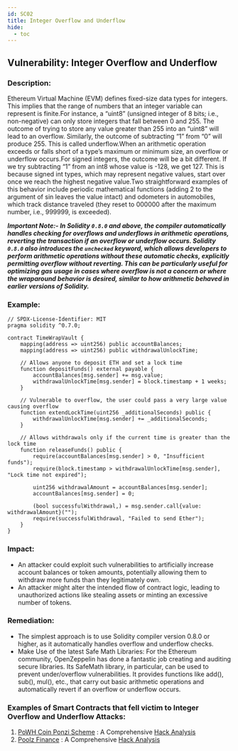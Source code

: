 ```yaml
---
id: SC02
title: Integer Overflow and Underflow
hide:
  - toc
---
```


## Vulnerability: Integer Overflow and Underflow

### Description:
Ethereum Virtual Machine (EVM) defines fixed-size data types for integers. This implies that the range of numbers that an integer variable can represent is finite.For instance, a “uint8” (unsigned integer of 8 bits; i.e., non-negative) can only store integers that fall between 0 and 255. The outcome of trying to store any value greater than 255 into an “uint8” will lead to an overflow. Similarly, the outcome of subtracting “1” from “0” will produce 255. This is called underflow.When an arithmetic operation exceeds or falls short of a type’s maximum or minimum size, an overflow or underflow occurs.For signed integers, the outcome will be a bit different. If we try subtracting “1” from an int8 whose value is -128, we get 127. This is because signed int types, which may represent negative values, start over once we reach the highest negative value.Two straightforward examples of this behavior include periodic mathematical functions (adding 2 to the argument of sin leaves the value intact) and odometers in automobiles, which track distance traveled (they reset to 000000 after the maximum number, i.e., 999999, is exceeded).

***Important Note:-
In Solidity `0.8.0` and above, the compiler automatically handles checking for overflows and underflows in arithmetic operations, reverting the transaction if an overflow or underflow occurs.
Solidity `0.8.0` also introduces the `unchecked` keyword, which allows developers to perform arithmetic operations without these automatic checks, explicitly permitting overflow without reverting. This can be particularly useful for optimizing gas usage in cases where overflow is not a concern or where the wraparound behavior is desired, similar to how arithmetic behaved in earlier versions of Solidity.***

### Example:
```
// SPDX-License-Identifier: MIT
pragma solidity ^0.7.0;

contract TimeWrapVault {
    mapping(address => uint256) public accountBalances;
    mapping(address => uint256) public withdrawalUnlockTime;

    // Allows anyone to deposit ETH and set a lock time
    function depositFunds() external payable {
        accountBalances[msg.sender] += msg.value;
        withdrawalUnlockTime[msg.sender] = block.timestamp + 1 weeks;
    }

    // Vulnerable to overflow, the user could pass a very large value causing overflow
    function extendLockTime(uint256 _additionalSeconds) public {
        withdrawalUnlockTime[msg.sender] += _additionalSeconds;
    }

    // Allows withdrawals only if the current time is greater than the lock time
    function releaseFunds() public {
        require(accountBalances[msg.sender] > 0, "Insufficient funds");
        require(block.timestamp > withdrawalUnlockTime[msg.sender], "Lock time not expired");

        uint256 withdrawalAmount = accountBalances[msg.sender];
        accountBalances[msg.sender] = 0;

        (bool successfulWithdrawal,) = msg.sender.call{value: withdrawalAmount}("");
        require(successfulWithdrawal, "Failed to send Ether");
    }
}

```
### Impact:
- An attacker could exploit such vulnerabilities to artificially increase account balances or token amounts, potentially allowing them to withdraw more funds than they legitimately own.
- An attacker might alter the intended flow of contract logic, leading to unauthorized actions like stealing assets or minting an excessive number of tokens.

### Remediation:
- The simplest approach is to use Solidity compiler version 0.8.0 or higher, as it automatically handles overflow and underflow checks.
- Make Use of the latest Safe Math Libraries: For the Ethereum community, OpenZeppelin has done a fantastic job creating and auditing secure libraries. Its SafeMath library, in particular, can be used to prevent under/overflow vulnerabilities. It provides functions like add(), sub(), mul(), etc., that carry out basic arithmetic operations and automatically revert if an overflow or underflow occurs.

### Examples of Smart Contracts that fell victim to Integer Overflow and Underflow Attacks:
1. [PoWH Coin Ponzi Scheme](https://etherscan.io/token/0xa7ca36f7273d4d38fc2aec5a454c497f86728a7a#code) : A Comprehensive [Hack Analysis](https://blog.solidityscan.com/integer-overflow-and-underflow-in-smart-contracts-9598032b5a99)
2. [Poolz Finance](https://bscscan.com/address/0x8bfaa473a899439d8e07bf86a8c6ce5de42fe54b#code) : A Comprehensive [Hack Analysis](https://blog.solidityscan.com/poolz-finance-hack-analysis-still-experiencing-overflow-fcf35ab8a6c5)